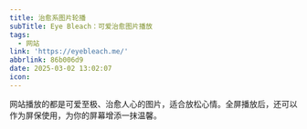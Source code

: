 ```yaml
---
title: 治愈系图片轮播
subTitle: Eye Bleach：可爱治愈图片播放
tags:
  - 网站
link: 'https://eyebleach.me/'
abbrlink: 86b006d9
date: 2025-03-02 13:02:07
icon:
---
```


网站播放的都是可爱至极、治愈人心的图片，适合放松心情。全屏播放后，还可以作为屏保使用，为你的屏幕增添一抹温馨。